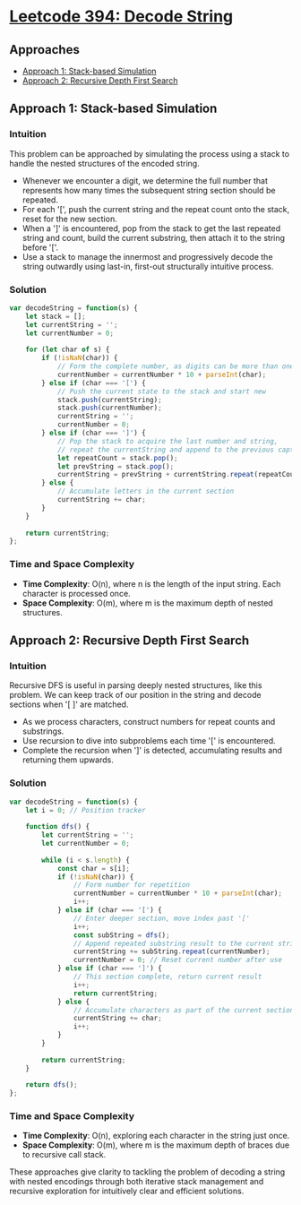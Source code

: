 # [Leetcode 394: Decode String](https://leetcode.com/problems/decode-string/)

## Approaches
- [Approach 1: Stack-based Simulation](#approach-1-stack-based-simulation)
- [Approach 2: Recursive Depth First Search](#approach-2-recursive-depth-first-search)

## Approach 1: Stack-based Simulation

### Intuition
This problem can be approached by simulating the process using a stack to handle the nested structures of the encoded string. 

* Whenever we encounter a digit, we determine the full number that represents how many times the subsequent string section should be repeated.
* For each '[', push the current string and the repeat count onto the stack, reset for the new section.
* When a ']' is encountered, pop from the stack to get the last repeated string and count, build the current substring, then attach it to the string before '['.
* Use a stack to manage the innermost and progressively decode the string outwardly using last-in, first-out structurally intuitive process.

### Solution

```javascript
var decodeString = function(s) {
    let stack = [];
    let currentString = '';
    let currentNumber = 0;
    
    for (let char of s) {
        if (!isNaN(char)) {
            // Form the complete number, as digits can be more than one in length
            currentNumber = currentNumber * 10 + parseInt(char);
        } else if (char === '[') {
            // Push the current state to the stack and start new
            stack.push(currentString);
            stack.push(currentNumber);
            currentString = '';
            currentNumber = 0;
        } else if (char === ']') {
            // Pop the stack to acquire the last number and string,
            // repeat the currentString and append to the previous captured string
            let repeatCount = stack.pop();
            let prevString = stack.pop();
            currentString = prevString + currentString.repeat(repeatCount);
        } else {
            // Accumulate letters in the current section
            currentString += char;
        }
    }
    
    return currentString;
};
```

### Time and Space Complexity
- **Time Complexity**: O(n), where n is the length of the input string. Each character is processed once.
- **Space Complexity**: O(m), where m is the maximum depth of nested structures.

## Approach 2: Recursive Depth First Search

### Intuition
Recursive DFS is useful in parsing deeply nested structures, like this problem. We can keep track of our position in the string and decode sections when '[ ]' are matched.

* As we process characters, construct numbers for repeat counts and substrings.
* Use recursion to dive into subproblems each time '[' is encountered.
* Complete the recursion when ']' is detected, accumulating results and returning them upwards.

### Solution

```javascript
var decodeString = function(s) {
    let i = 0; // Position tracker
    
    function dfs() {
        let currentString = '';
        let currentNumber = 0;
        
        while (i < s.length) {
            const char = s[i];
            if (!isNaN(char)) {
                // Form number for repetition
                currentNumber = currentNumber * 10 + parseInt(char);
                i++;
            } else if (char === '[') {
                // Enter deeper section, move index past '['
                i++;
                const subString = dfs();
                // Append repeated substring result to the current string
                currentString += subString.repeat(currentNumber);
                currentNumber = 0; // Reset current number after use
            } else if (char === ']') {
                // This section complete, return current result
                i++;
                return currentString;
            } else {
                // Accumulate characters as part of the current section
                currentString += char;
                i++;
            }
        }
        
        return currentString;
    }
    
    return dfs();
};
```

### Time and Space Complexity
- **Time Complexity**: O(n), exploring each character in the string just once.
- **Space Complexity**: O(m), where m is the maximum depth of braces due to recursive call stack.

These approaches give clarity to tackling the problem of decoding a string with nested encodings through both iterative stack management and recursive exploration for intuitively clear and efficient solutions.

